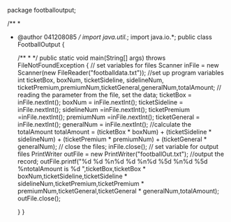 package footballoutput;

/**
 *
 * @author 041208085
 */
import java.util.*;
import java.io.*;
public class FootballOutput {

    /**
     * 
     */
    public static void main(String[] args) throws FileNotFoundException {
       // set variables for files
        Scanner inFile = new Scanner(new FileReader("footballdata.txt"));
        //set up program variables
        int ticketBox, boxNum, ticketSideline, sidelineNum, ticketPremium,premiumNum,ticketGeneral,generalNum,totalAmount;
        // reading the parameter from the file, set the data;
        ticketBox = inFile.nextInt();
        boxNum = inFile.nextInt();
        ticketSideline = inFile.nextInt();
        sidelineNum =inFile.nextInt();
        ticketPremium =inFile.nextInt();
        premiumNum =inFile.nextInt();
        ticketGeneral = inFile.nextInt();
        generalNum = inFile.nextInt();
        //calculate the totalAmount
        totalAmount = (ticketBox * boxNum) + (ticketSideline * sidelineNum) + (ticketPremium * premiumNum) + (ticketGeneral * generalNum);
        // close the files;
        inFile.close();
        // set variable for output files
        PrintWriter outFile = new PrintWriter("footballOut.txt");
        //output the record;
        outFile.printf("%d %d %n%d %d %n%d %5d %n%d %5d %ntotalAmount is %d  ",ticketBox,ticketBox * boxNum,ticketSideline,ticketSideline * sidelineNum,ticketPremium,ticketPremium * premiumNum,ticketGeneral,ticketGeneral * generalNum,totalAmount);
        outFile.close();
        
    }
}
